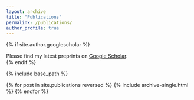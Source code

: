 ```yaml
---
layout: archive
title: "Publications"
permalink: /publications/
author_profile: true
---
```


{% if site.author.googlescholar %}
  <div class="wordwrap">Please find my latest preprints on <a href="{{site.author.googlescholar}}">Google Scholar</a>.</div>
{% endif %}

{% include base_path %}

{% for post in site.publications reversed %}
  {% include archive-single.html %}
{% endfor %}
